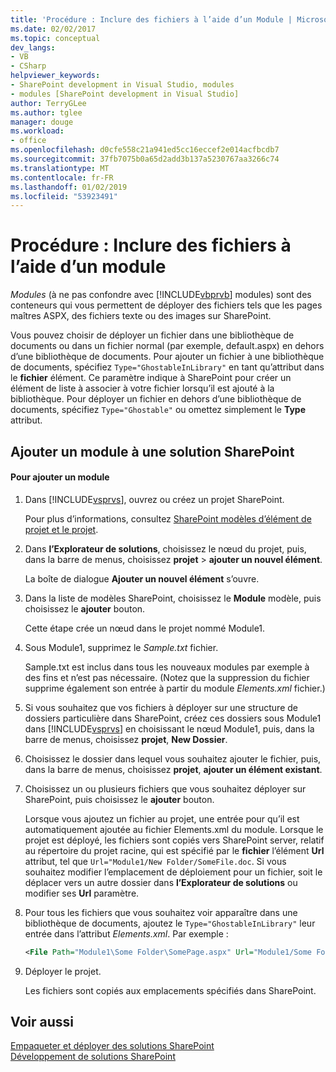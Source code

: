 ```yaml
---
title: 'Procédure : Inclure des fichiers à l’aide d’un Module | Microsoft Docs'
ms.date: 02/02/2017
ms.topic: conceptual
dev_langs:
- VB
- CSharp
helpviewer_keywords:
- SharePoint development in Visual Studio, modules
- modules [SharePoint development in Visual Studio]
author: TerryGLee
ms.author: tglee
manager: douge
ms.workload:
- office
ms.openlocfilehash: d0cfe558c21a941ed5cc16eccef2e014acfbcdb7
ms.sourcegitcommit: 37fb7075b0a65d2add3b137a5230767aa3266c74
ms.translationtype: MT
ms.contentlocale: fr-FR
ms.lasthandoff: 01/02/2019
ms.locfileid: "53923491"
---
```

# <a name="how-to-include-files-by-using-a-module"></a>Procédure : Inclure des fichiers à l’aide d’un module
  *Modules* (à ne pas confondre avec [!INCLUDE[vbprvb](../sharepoint/includes/vbprvb-md.md)] modules) sont des conteneurs qui vous permettent de déployer des fichiers tels que les pages maîtres ASPX, des fichiers texte ou des images sur SharePoint.  
  
 Vous pouvez choisir de déployer un fichier dans une bibliothèque de documents ou dans un fichier normal (par exemple, default.aspx) en dehors d’une bibliothèque de documents. Pour ajouter un fichier à une bibliothèque de documents, spécifiez `Type="GhostableInLibrary"` en tant qu’attribut dans le **fichier** élément. Ce paramètre indique à SharePoint pour créer un élément de liste à associer à votre fichier lorsqu’il est ajouté à la bibliothèque. Pour déployer un fichier en dehors d’une bibliothèque de documents, spécifiez `Type="Ghostable"` ou omettez simplement le **Type** attribut.  
  
## <a name="add-a-module-to-a-sharepoint-solution"></a>Ajouter un module à une solution SharePoint  
  
#### <a name="to-add-a-module"></a>Pour ajouter un module  
  
1.  Dans [!INCLUDE[vsprvs](../sharepoint/includes/vsprvs-md.md)], ouvrez ou créez un projet SharePoint.  
  
     Pour plus d’informations, consultez [SharePoint modèles d’élément de projet et le projet](../sharepoint/sharepoint-project-and-project-item-templates.md).  
  
2.  Dans **l’Explorateur de solutions**, choisissez le nœud du projet, puis, dans la barre de menus, choisissez **projet** > **ajouter un nouvel élément**.  
  
     La boîte de dialogue **Ajouter un nouvel élément** s’ouvre.  
  
3.  Dans la liste de modèles SharePoint, choisissez le **Module** modèle, puis choisissez le **ajouter** bouton.  
  
     Cette étape crée un nœud dans le projet nommé Module1.  
  
4.  Sous Module1, supprimez le *Sample.txt* fichier.  
  
     Sample.txt est inclus dans tous les nouveaux modules par exemple à des fins et n’est pas nécessaire. (Notez que la suppression du fichier supprime également son entrée à partir du module *Elements.xml* fichier.)  
  
5.  Si vous souhaitez que vos fichiers à déployer sur une structure de dossiers particulière dans SharePoint, créez ces dossiers sous Module1 dans [!INCLUDE[vsprvs](../sharepoint/includes/vsprvs-md.md)] en choisissant le nœud Module1, puis, dans la barre de menus, choisissez **projet**, **New Dossier**.  
  
6.  Choisissez le dossier dans lequel vous souhaitez ajouter le fichier, puis, dans la barre de menus, choisissez **projet**, **ajouter un élément existant**.  
  
7.  Choisissez un ou plusieurs fichiers que vous souhaitez déployer sur SharePoint, puis choisissez le **ajouter** bouton.  
  
     Lorsque vous ajoutez un fichier au projet, une entrée pour qu’il est automatiquement ajoutée au fichier Elements.xml du module. Lorsque le projet est déployé, les fichiers sont copiés vers SharePoint server, relatif au répertoire du projet racine, qui est spécifié par le **fichier** l’élément **Url** attribut, tel que `Url="Module1/New Folder/SomeFile.doc`. Si vous souhaitez modifier l’emplacement de déploiement pour un fichier, soit le déplacer vers un autre dossier dans **l’Explorateur de solutions** ou modifier ses **Url** paramètre.  
  
8.  Pour tous les fichiers que vous souhaitez voir apparaître dans une bibliothèque de documents, ajoutez le `Type="GhostableInLibrary"` leur entrée dans l’attribut *Elements.xml*. Par exemple :  
  
    ```xml  
    <File Path="Module1\Some Folder\SomePage.aspx" Url="Module1/Some Folder/SomePage.aspx" Type="GhostableInLibrary" />  
    ```  
  
9. Déployer le projet.  
  
     Les fichiers sont copiés aux emplacements spécifiés dans SharePoint.  
  
## <a name="see-also"></a>Voir aussi
 [Empaqueter et déployer des solutions SharePoint](../sharepoint/packaging-and-deploying-sharepoint-solutions.md)   
 [Développement de solutions SharePoint](../sharepoint/developing-sharepoint-solutions.md)  
